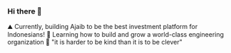 ### Hi there 👋
:mountain: Currently, building Ajaib to be the best investment platform for Indonesians!
🌱 Learning how to build and grow a world-class engineering organization
:blue_heart: "it is harder to be kind than it is to be clever"

<!--
**wlays/wlays** is a ✨ _special_ ✨ repository because its `README.md` (this file) appears on your GitHub profile.

Here are some ideas to get you started:

- 🔭 I’m currently working on ...
- 🌱 I’m currently learning ...
- 👯 I’m looking to collaborate on ...
- 🤔 I’m looking for help with ...
- 💬 Ask me about ...
- 📫 How to reach me: ...
- 😄 Pronouns: ...
- ⚡ Fun fact: ...
-->
